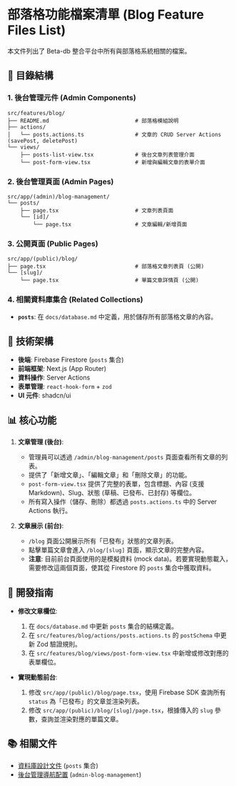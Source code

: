 # 部落格功能檔案清單 (Blog Feature Files List)

本文件列出了 Beta-db 整合平台中所有與部落格系統相關的檔案。

## 📁 目錄結構

### 1. 後台管理元件 (Admin Components)
```
src/features/blog/
├── README.md                           # 部落格模組說明
├── actions/
│   └── posts.actions.ts                # 文章的 CRUD Server Actions (savePost, deletePost)
└── views/
    ├── posts-list-view.tsx             # 後台文章列表管理介面
    └── post-form-view.tsx              # 新增與編輯文章的表單介面
```

### 2. 後台管理頁面 (Admin Pages)
```
src/app/(admin)/blog-management/
└── posts/
    ├── page.tsx                        # 文章列表頁面
    └── [id]/
        └── page.tsx                    # 文章編輯/新增頁面
```

### 3. 公開頁面 (Public Pages)
```
src/app/(public)/blog/
├── page.tsx                            # 部落格文章列表頁 (公開)
└── [slug]/
    └── page.tsx                        # 單篇文章詳情頁 (公開)
```

### 4. 相關資料庫集合 (Related Collections)
- **`posts`**: 在 `docs/database.md` 中定義，用於儲存所有部落格文章的內容。

## 🔧 技術架構

- **後端**: Firebase Firestore (`posts` 集合)
- **前端框架**: Next.js (App Router)
- **資料操作**: Server Actions
- **表單管理**: `react-hook-form` + `zod`
- **UI 元件**: shadcn/ui

## 📊 核心功能

1.  **文章管理 (後台)**:
    - 管理員可以透過 `/admin/blog-management/posts` 頁面查看所有文章的列表。
    - 提供了「新增文章」、「編輯文章」和「刪除文章」的功能。
    - `post-form-view.tsx` 提供了完整的表單，包含標題、內容 (支援 Markdown)、Slug、狀態 (草稿、已發布、已封存) 等欄位。
    - 所有寫入操作（儲存、刪除）都透過 `posts.actions.ts` 中的 Server Actions 執行。

2.  **文章展示 (前台)**:
    - `/blog` 頁面公開展示所有「已發布」狀態的文章列表。
    - 點擊單篇文章會進入 `/blog/[slug]` 頁面，顯示文章的完整內容。
    - **注意**: 目前前台頁面使用的是模擬資料 (mock data)。若要實現動態載入，需要修改這兩個頁面，使其從 Firestore 的 `posts` 集合中獲取資料。

## 🚀 開發指南

- **修改文章欄位**:
  1.  在 `docs/database.md` 中更新 `posts` 集合的結構定義。
  2.  在 `src/features/blog/actions/posts.actions.ts` 的 `postSchema` 中更新 Zod 驗證規則。
  3.  在 `src/features/blog/views/post-form-view.tsx` 中新增或修改對應的表單欄位。

- **實現動態前台**:
  1.  修改 `src/app/(public)/blog/page.tsx`，使用 Firebase SDK 查詢所有 `status` 為「已發布」的文章並渲染列表。
  2.  修改 `src/app/(public)/blog/[slug]/page.tsx`，根據傳入的 `slug` 參數，查詢並渲染對應的單篇文章。

## 📚 相關文件

- [資料庫設計文件](../../02_architecture/database.md) (`posts` 集合)
- [後台管理導航配置](../../../config/navigation.config.ts) (`admin-blog-management`)
